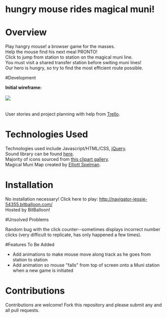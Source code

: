 # hungry mouse rides magical muni!

# Overview

Play hangry mouse! a browser game for the masses.
<br>Help the mouse find his next meal PRONTO!
<br>Click to jump from station to station on the magical muni line.
<br>You must visit a shared transfer station before switing muni lines!
<br>Our hero is hungry, so try to find the most efficient route possible.

#Development

<b>Initial wireframe:</b>
<br>
<br>
<img src="images/wireframe.png">
<br>
<br>
<br>
User stories and project planning with help from <a href="https://trello.com/b/TQUPx8Tq/to-do-browsergame">Trello</a>.

# Technologies Used

Technologies used include Javascript/HTML/CSS, <a href="http://jquery.com/">jQuery</a>.
<br>Sound library can be found <a href="http://www.findsounds.com/help1.html">here</a>.
<br>Majority of icons sourced from <a href="http://www.clker.com/">this clipart gallery</a>.
<br>Magical Muni Map created by <a href="http://www.ebspelman.com/">Elliott Spelman</a>.

# Installation

No installation necessary! Click here to play: http://navigator-jessie-54355.bitballoon.com/
<br>Hosted by BitBalloon!

#Unsolved Problems

Random bug with the click counter--sometimes displays incorrect number clicks (very difficult to replicate, has only happened a few times).

#Features To Be Added

<ul>
	<li>Add animations to make mouse move along track as he goes from station to station</li>
	<li>Add animation so mouse "falls" from top of screen onto a Muni station when a new game is initiated</li>
</ul>

# Contributions

Contributions are welcome! Fork this repository and please submit any and all pull requests.
